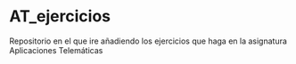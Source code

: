 # AT_ejercicios

Repositorio en el que ire añadiendo los ejercicios que haga en la asignatura Aplicaciones Telemáticas

